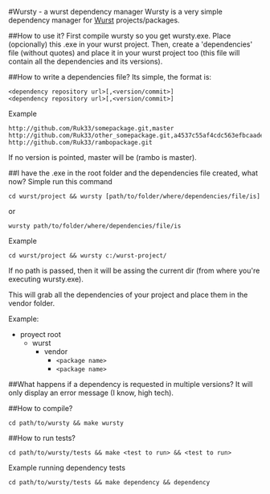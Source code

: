 #Wursty - a wurst dependency manager
Wursty is a very simple dependency manager for [Wurst](https://github.com/peq/WurstScript) projects/packages.

##How to use it?
First compile wursty so you get wursty.exe. Place (opcionally) this .exe in your wurst project.
Then, create a 'dependencies' file (without quotes) and place it in your wurst project too (this file will contain all the dependencies and its versions).

##How to write a dependencies file?
Its simple, the format is:

```
<dependency repository url>[,<version/commit>]
<dependency repository url>[,<version/commit>]
```

Example
```
http://github.com/Ruk33/somepackage.git,master
http://github.com/Ruk33/other_somepackage.git,a4537c55af4cdc563efbcaade51650030a1ca20e
http://github.com/Ruk33/rambopackage.git
```

If no version is pointed, master will be (rambo is master).

##I have the .exe in the root folder and the dependencies file created, what now?
Simple run this command

```
cd wurst/project && wursty [path/to/folder/where/dependencies/file/is]
```

or

```
wursty path/to/folder/where/dependencies/file/is
```

Example

```
cd wurst/project && wursty c:/wurst-project/
```

If no path is passed, then it will be assing the current dir (from where you're executing wursty.exe).

This will grab all the dependencies of your project and place them in the vendor folder.

Example:
- proyect root
  - wurst
    - vendor
      - `<package name>`
      - `<package name>`

##What happens if a dependency is requested in multiple versions?
It will only display an error message (I know, high tech).

##How to compile?
```
cd path/to/wursty && make wursty
```

##How to run tests?
```
cd path/to/wursty/tests && make <test to run> && <test to run>
```

Example running dependency tests
```
cd path/to/wursty/tests && make dependency && dependency
```